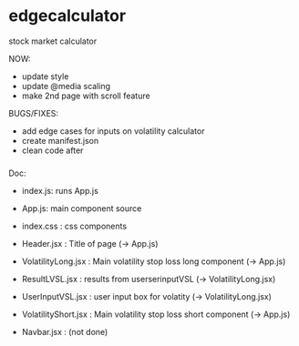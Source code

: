 # edgecalculator
stock market calculator


NOW:
- update style
- update @media scaling 
- make 2nd page with scroll feature

BUGS/FIXES:
- add edge cases for inputs on volatility calculator
- create manifest.json 
- clean code after

###
Doc:

- index.js: runs App.js
- App.js: main component source
- index.css : css components
- Header.jsx : Title of page (-> App.js)
- VolatilityLong.jsx : Main volatility stop loss long component (-> App.js)
- ResultLVSL.jsx : results from userserinputVSL (-> VolatilityLong.jsx)
- UserInputVSL.jsx : user input box for volatity (-> VolatilityLong.jsx)
- VolatilityShort.jsx : Main volatility stop loss short component (-> App.js)

- Navbar.jsx : (not done)